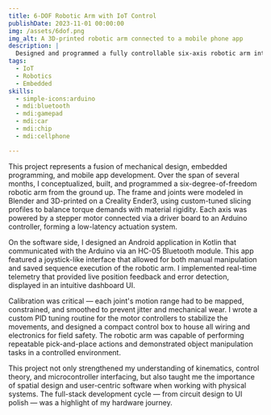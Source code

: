 ```yaml
---
title: 6-DOF Robotic Arm with IoT Control
publishDate: 2023-11-01 00:00:00
img: /assets/6dof.png
img_alt: A 3D-printed robotic arm connected to a mobile phone app
description: |
  Designed and programmed a fully controllable six-axis robotic arm integrated with mobile-based real-time IoT control using Arduino and Bluetooth.
tags:
  - IoT
  - Robotics
  - Embedded
skills:
  - simple-icons:arduino
  - mdi:bluetooth
  - mdi:gamepad
  - mdi:car
  - mdi:chip
  - mdi:cellphone

---
```


This project represents a fusion of mechanical design, embedded programming, and mobile app development. Over the span of several months, I conceptualized, built, and programmed a six-degree-of-freedom robotic arm from the ground up. The frame and joints were modeled in Blender and 3D-printed on a Creality Ender3, using custom-tuned slicing profiles to balance torque demands with material rigidity. Each axis was powered by a stepper motor connected via a driver board to an Arduino controller, forming a low-latency actuation system.

On the software side, I designed an Android application in Kotlin that communicated with the Arduino via an HC-05 Bluetooth module. This app featured a joystick-like interface that allowed for both manual manipulation and saved sequence execution of the robotic arm. I implemented real-time telemetry that provided live position feedback and error detection, displayed in an intuitive dashboard UI.

Calibration was critical — each joint's motion range had to be mapped, constrained, and smoothed to prevent jitter and mechanical wear. I wrote a custom PID tuning routine for the motor controllers to stabilize the movements, and designed a compact control box to house all wiring and electronics for field safety. The robotic arm was capable of performing repeatable pick-and-place actions and demonstrated object manipulation tasks in a controlled environment.

This project not only strengthened my understanding of kinematics, control theory, and microcontroller interfacing, but also taught me the importance of spatial design and user-centric software when working with physical systems. The full-stack development cycle — from circuit design to UI polish — was a highlight of my hardware journey.
